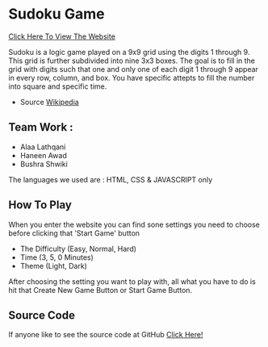 # Sudoku Game 
[Click Here To View The Website](https://webahead8.github.io/Sudoku-Game/)

Sudoku is a logic game played on a 9x9 grid using the digits 1 through 9. This grid is further subdivided into nine 3x3 boxes. The goal is to fill in the grid with digits such that one and only one of each digit 1 through 9 appear in every row, column, and box. 
You have specific attepts to fill the number into square and  specific time.

* Source [Wikipedia](https://en.wikipedia.org/wiki/Sudoku)


## Team Work :

* Alaa Lathqani
* Haneen Awad
* Bushra Shwiki

The languages we used are : HTML, CSS & JAVASCRIPT  only

## How To Play 

When you enter the website you can find sone settings you need to choose before clicking that 'Start Game' button

* The Difficulty (Easy, Normal, Hard)
* Time (3, 5, 0 Minutes)
* Theme (Light, Dark)

After choosing the setting you want to play with, all what you have to do is hit that Create New Game Button or Start Game Button.

## Source Code

If anyone like to see the source code at GitHub [Click Here!](https:////github.com/WebAhead8/Sudoku-Game.git)


    

